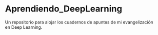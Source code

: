 # Aprendiendo_DeepLearning
Un repositorio para alojar los cuadernos de apuntes de mi evangelización en Deep Learning. 

